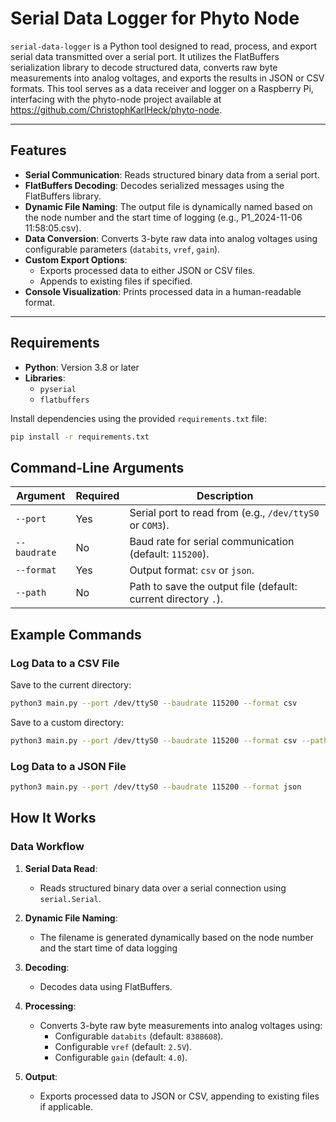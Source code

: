 # Serial Data Logger for Phyto Node

`serial-data-logger` is a Python tool designed to read, process, and export serial data transmitted over a serial port. It utilizes the FlatBuffers serialization library to decode structured data, converts raw byte measurements into analog voltages, and exports the results in JSON or CSV formats. This tool serves as a data receiver and logger on a Raspberry Pi, interfacing with the phyto-node project available at https://github.com/ChristophKarlHeck/phyto-node.

---

## Features

- **Serial Communication**: Reads structured binary data from a serial port.
- **FlatBuffers Decoding**: Decodes serialized messages using the FlatBuffers library.
- **Dynamic File Naming**: The output file is dynamically named based on the node number and the start time of logging (e.g., P1_2024-11-06 11:58:05.csv).
- **Data Conversion**: Converts 3-byte raw data into analog voltages using configurable parameters (`databits`, `vref`, `gain`).
- **Custom Export Options**:
  - Exports processed data to either JSON or CSV files.
  - Appends to existing files if specified.
- **Console Visualization**: Prints processed data in a human-readable format.

---

## Requirements

- **Python**: Version 3.8 or later
- **Libraries**:
  - `pyserial`
  - `flatbuffers`

Install dependencies using the provided `requirements.txt` file:
```bash
pip install -r requirements.txt
```
## Command-Line Arguments

| **Argument**   | **Required** | **Description**                                                         |
|-----------------|--------------|-------------------------------------------------------------------------|
| `--port`       | Yes          | Serial port to read from (e.g., `/dev/ttyS0` or `COM3`).                |
| `--baudrate`   | No           | Baud rate for serial communication (default: `115200`).                |
| `--format`     | Yes          | Output format: `csv` or `json`.                                         |
| `--path`       | No           | Path to save the output file (default: current directory `.`).          |

## Example Commands
### Log Data to a CSV File
Save to the current directory:
```bash
python3 main.py --port /dev/ttyS0 --baudrate 115200 --format csv
```
Save to a custom directory:
```bash
python3 main.py --port /dev/ttyS0 --baudrate 115200 --format csv --path /home/chris/logs
```
### Log Data to a JSON File
```bash
python3 main.py --port /dev/ttyS0 --baudrate 115200 --format json
```

## How It Works

### Data Workflow

1. **Serial Data Read**:
   - Reads structured binary data over a serial connection using `serial.Serial`.

2. **Dynamic File Naming**:

    - The filename is generated dynamically based on the node number and the start time of data logging

2. **Decoding**:
   - Decodes data using FlatBuffers.

3. **Processing**:
   - Converts 3-byte raw byte measurements into analog voltages using:
     - Configurable `databits` (default: `8388608`).
     - Configurable `vref` (default: `2.5V`).
     - Configurable `gain` (default: `4.0`).

4. **Output**:
   - Exports processed data to JSON or CSV, appending to existing files if applicable.
